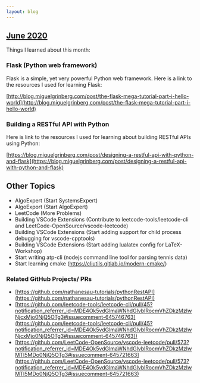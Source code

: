 ```yaml
---
layout: blog
---
```


## [June 2020](/blog/June2020)

Things I learned about this month:

### Flask (Python web framework)

Flask is a simple, yet very powerful Python web framework. Here is a link to the resources I used for learning Flask:

[http://blog.miguelgrinberg.com/post/the-flask-mega-tutorial-part-i-hello-world](http://blog.miguelgrinberg.com/post/the-flask-mega-tutorial-part-i-hello-world)

### Building a RESTful API with Python

Here is link to the resources I used for learning about building RESTful APIs using Python:

[https://blog.miguelgrinberg.com/post/designing-a-restful-api-with-python-and-flask](https://blog.miguelgrinberg.com/post/designing-a-restful-api-with-python-and-flask)

## Other Topics

* AlgoExpert (Start SystemsExpert)
* AlgoExport (Start AlgoExpert)
* LeetCode (More Problems)
* Building VSCode Extensions (Contribute to leetcode-tools/leetcode-cli and LeetCode-OpenSource/vscode-leetcode)
* Building VSCode Extensions (Start adding support for child process debugging for vscode-cpptools)
* Building VSCode Extensions (Start adding lualatex config for LaTeX-Workshop)
* Start writing atp-cli (nodejs command line tool for parsing tennis data)
* Start learning cmake (https://cliutils.gitlab.io/modern-cmake/)

### Related GitHub Projects/ PRs

* [https://github.com/nathanesau-tutorials/pythonRestAPI](https://github.com/nathanesau-tutorials/pythonRestAPI)
* [https://github.com/leetcode-tools/leetcode-cli/pull/45?notification_referrer_id=MDE4Ok5vdGlmaWNhdGlvblRocmVhZDkzMzIwNjcxMjo0NjQ5OTg3#issuecomment-645746763](https://github.com/leetcode-tools/leetcode-cli/pull/45?notification_referrer_id=MDE4Ok5vdGlmaWNhdGlvblRocmVhZDkzMzIwNjcxMjo0NjQ5OTg3#issuecomment-645746763])
* [https://github.com/LeetCode-OpenSource/vscode-leetcode/pull/573?notification_referrer_id=MDE4Ok5vdGlmaWNhdGlvblRocmVhZDkzMzIwMTI5MDo0NjQ5OTg3#issuecomment-645721663](https://github.com/LeetCode-OpenSource/vscode-leetcode/pull/573?notification_referrer_id=MDE4Ok5vdGlmaWNhdGlvblRocmVhZDkzMzIwMTI5MDo0NjQ5OTg3#issuecomment-645721663)
